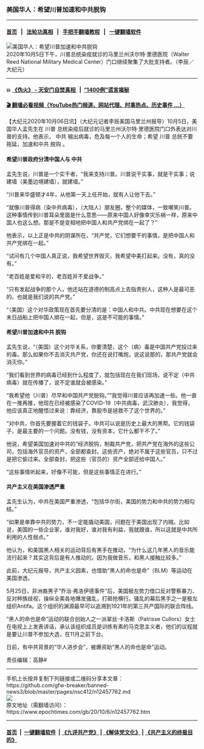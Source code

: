 ### 美国华人：希望川普加速和中共脱钩
------------------------

#### [首页](https://github.com/gfw-breaker/banned-news3/blob/master/README.md) &nbsp;&nbsp;|&nbsp;&nbsp; [法轮功真相](https://github.com/begood0513/basic/blob/master/README.md)  &nbsp;&nbsp;|&nbsp;&nbsp; [手把手翻墙教程](https://github.com/gfw-breaker/guides/wiki)  &nbsp;&nbsp;|&nbsp;&nbsp; [一键翻墙软件](https://github.com/gfw-breaker/nogfw/blob/master/README.md)  



<div><img alt="美国华人：希望川普加速和中共脱钩" class="attachment-djy_600_400 size-djy_600_400 wp-post-image" src="https://i.epochtimes.com/assets/uploads/2020/10/424c77c36c5031c068334c3aa2c625ba-600x400.jpg"/>
<div class="caption">
 2020年10月5日下午，川普总统染疫就诊的马里兰州沃尔特·里德医院（Walter Reed National Military Medical Center）门口继续聚集了大批支持者。（李辰／大纪元）
</div></div><hr/>

#### 💥 [《伪火》 - 天安门自焚真相 ](http://158.247.195.190:10000/videos/blog/weihuo.html)&nbsp; |&nbsp; [“1400例”谎言揭秘  ](http://158.247.195.190:10000/videos/blog/jiexi1400.html)

#### [ 🎬  翻墙必看视频（YouTube热门频道、网站代理、时事热点、历史事件 ...）](https://github.com/gfw-breaker/links/blob/master/banned.md)

<div><p>
 【大纪元2020年10月06日讯】（大纪元记者李辰美国马里兰州报导）10月5日，美国华人孟先生在
 <ok href="https://www.epochtimes.com/gb/tag/%E5%B7%9D%E6%99%AE.html">
  川普
 </ok>
 总统染疫后就诊的马里兰州沃尔特·里德医院门口外表达对川普的支持。他表示，
 <ok href="https://www.epochtimes.com/gb/tag/%E4%B8%AD%E5%85%B1.html">
  中共
 </ok>
 输出病毒，危及每一个人的生命；希望
 <ok href="https://www.epochtimes.com/gb/tag/%E5%B7%9D%E6%99%AE.html">
  川普
 </ok>
 总统不要拖延，加速和中共
 <ok href="https://www.epochtimes.com/gb/tag/%E8%84%B1%E9%92%A9.html">
  脱钩
 </ok>
 。
</p>
<h4>
 希望川普政府分清中国人与
 <ok href="https://www.epochtimes.com/gb/tag/%E4%B8%AD%E5%85%B1.html">
  中共
 </ok>
</h4>
<p>
 孟先生说，川普是一个实干者，“我来支持川普。川普说干实事，就是干实事；说建墙（美墨边境建墙），就建墙。”
</p>
<p>
 “川普来华盛顿才4年，从他第一天上任开始，就有人让他下去。”
</p>
<p>
 “就像川普得病（染中共病毒），（大陆人）朋友圈，整个的媒体，一致嘲笑川普。这种事情传到川普耳朵里面是什么意思——原来中国人好像幸灾乐祸一样，原来中国人也这么想。那是不是变相地把中国人和共产党绑在一起了？”
</p>
<p>
 他表示，以上正是中共的阴谋所在，“共产党，它们想要干的事情，是把中国人和共产党绑在一起。”
</p>
<p>
 “试问有几个中国人真正说，我希望世界毁灭，我希望中美打起来。没有，真的没有。”
</p>
<p>
 “老百姓是爱和平的，老百姓并不爱战争。”
</p>
<p>
 “只有发起战争的那个人，他还站在道德的制高点上去指责别人，这种人是最可恶的。也就是我们说的共产党。”
</p>
<p>
 “（美国）这个对华政策现在首先要分清的是：中国人和中共。中共现在想要在这个末日战船上把中国人绑在一起，但是，这是不可能的事情。”
</p>
<h4>
 希望川普加速和中共
 <ok href="https://www.epochtimes.com/gb/tag/%E8%84%B1%E9%92%A9.html">
  脱钩
 </ok>
</h4>
<p>
 孟先生说，“（美国）这个对华关系，你要清楚，这个（病）毒是中国共产党投过来的毒。那么如果你不去消灭共产党，你还在说打嘴炮，说这说那的，那共产党就会消灭你。”
</p>
<p>
 “我们看到世界的病毒已经到什么程度了，就包括现在在我们现场，说不定（中共病毒）就在传播了，说不定谁就会被感染。”
</p>
<p>
 “我希望他（川普）尽早和中国共产党脱钩。”“我觉得川普应该再加速一些。他一直在一推再推，他现在已经被感染了COVID-19（中共病毒，武汉肺炎），我觉得，他应该真正地醒悟过来说：靠经济，靠股市是拯救不了这个世界的。”
</p>
<p>
 “对中共，你首先要握着它的钱袋子。中共可以说是历史上最大的黑帮。它的钱袋子，是最主要的一个问题。没有钱，没有资本，它什么都干不了。”
</p>
<p>
 他说，希望美国加速对中共的“经济脱钩，制裁共产党，把共产党在海外的这些公司，包括海外官员的资产，全部都查封。这些资产，绝对不属于这些官员，只不过是把它偷过来。全部查封，把这些（官员的）资产全部还给中国人。”
</p>
<p>
 “这些事情听起来，好像不可能，但是这些事情正在进行。”
</p>
<h4>
 共产主义在美国渗透严重
</h4>
<p>
 孟先生认为，中共在美国严重渗透，“包括华尔街，美国的势力和中共的势力相勾结。”
</p>
<p>
 “如果是单靠中共的势力，不一定能撬动美国，问题在于美国出现了内贼。比如说，美国的一些企业家，谁对我好，谁对我有利益，我就跟谁，所以这就是中共所利用的人性弱点。”
</p>
<p>
 他认为，和美国黑人相关的运动背后有黑手在推动，“为什么这几年黑人的音乐能流行起来？其实这背后是有人推动的。因为我做音乐，和黑人接触比较多。”
</p>
<p>
 此前，大纪元报导，共产主义因素，也借助“黑人的命也是命”（BLM）等运动在美国渗透。
</p>
<p>
 5月25日，非洲裔男子“乔治·弗洛伊德事件”后，美国极左势力借口反对警察暴力、反对种族歧视，操纵全美各地爆发骚乱，打砸抢横行。骚乱的幕后黑手之一是极左组织Antifa。这个组织的渊源最早可以追溯到1921年的第三共产国际的联合阵线。
</p>
<p>
 “黑人的命也是命”运动的联合创始人之一派翠丝·卡洛斯（Patrisse Cullors）女士在电视上上发表讲话，承认该组织成员是训练有素的马克思主义者，他们的议程就是要让川普不参加大选，在11月之前下台。
</p>
<p>
 日前，有中共背景的“华人进步会”，被爆资助“黑人的命也是命”运动。
</p>
<p>
 责任编辑：高静#
</p>
</div>
<hr/>
手机上长按并复制下列链接或二维码分享本文章：<br/>
https://github.com/gfw-breaker/banned-news3/blob/master/pages/nsc412/n12457762.md <br/>
<a href='https://github.com/gfw-breaker/banned-news3/blob/master/pages/nsc412/n12457762.md'><img src='https://github.com/gfw-breaker/banned-news3/blob/master/pages/nsc412/n12457762.md.png'/></a> <br/>
原文地址（需翻墙访问）：https://www.epochtimes.com/gb/20/10/6/n12457762.htm


------------------------
#### [首页](https://github.com/gfw-breaker/banned-news3/blob/master/README.md) &nbsp;|&nbsp; [一键翻墙软件](https://github.com/gfw-breaker/nogfw/blob/master/README.md) &nbsp;| [《九评共产党》](https://github.com/gfw-breaker/9ping.md/blob/master/README.md#九评之一评共产党是什么) | [《解体党文化》](https://github.com/gfw-breaker/jtdwh.md/blob/master/README.md) | [《共产主义的终极目的》](https://github.com/gfw-breaker/gczydzjmd.md/blob/master/README.md)


<img src='http://gfw-breaker.win/banned-news3/pages/nsc412/n12457762.md' width='0px' height='0px'/>